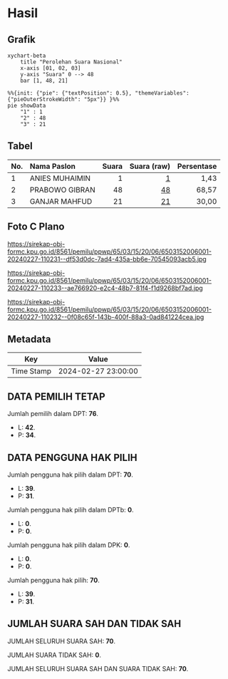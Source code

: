 # Hasil

## Grafik

```mermaid
xychart-beta
    title "Perolehan Suara Nasional"
    x-axis [01, 02, 03]
    y-axis "Suara" 0 --> 48
    bar [1, 48, 21]
```

```mermaid
%%{init: {"pie": {"textPosition": 0.5}, "themeVariables": {"pieOuterStrokeWidth": "5px"}} }%%
pie showData
    "1" : 1
    "2" : 48
    "3" : 21
```

## Tabel

| No. | Nama Paslon    | Suara | Suara (raw) | Persentase |
|:--- |:-------------- | -----:| -----------:| ----------:|
| 1   | ANIES MUHAIMIN | 1     | [1][p-1]    | 1,43       |
| 2   | PRABOWO GIBRAN | 48    | [48][p-2]   | 68,57      |
| 3   | GANJAR MAHFUD  | 21    | [21][p-3]   | 30,00      |


[p-1]: https://github.com/gigit-pemilu/pemilu-2024/blob/main/pilpres/hitung-suara/sub/65-kalimantan-utara/sub/03-nunukan/sub/15-lumbis-ogong/sub/2006-batung/sub/001-tps/sub/paslon-1.txt
[p-2]: https://github.com/gigit-pemilu/pemilu-2024/blob/main/pilpres/hitung-suara/sub/65-kalimantan-utara/sub/03-nunukan/sub/15-lumbis-ogong/sub/2006-batung/sub/001-tps/sub/paslon-2.txt
[p-3]: https://github.com/gigit-pemilu/pemilu-2024/blob/main/pilpres/hitung-suara/sub/65-kalimantan-utara/sub/03-nunukan/sub/15-lumbis-ogong/sub/2006-batung/sub/001-tps/sub/paslon-3.txt

## Foto C Plano

https://sirekap-obj-formc.kpu.go.id/8561/pemilu/ppwp/65/03/15/20/06/6503152006001-20240227-110231--df53d0dc-7ad4-435a-bb6e-70545093acb5.jpg

https://sirekap-obj-formc.kpu.go.id/8561/pemilu/ppwp/65/03/15/20/06/6503152006001-20240227-110233--ae766920-e2c4-48b7-81f4-f1d9268bf7ad.jpg

https://sirekap-obj-formc.kpu.go.id/8561/pemilu/ppwp/65/03/15/20/06/6503152006001-20240227-110232--0f08c65f-143b-400f-88a3-0ad841224cea.jpg


## Metadata

| Key        | Value               |
| ---------- | ------------------- |
| Time Stamp | 2024-02-27 23:00:00 |


## DATA PEMILIH TETAP

Jumlah pemilih dalam DPT: **76**.
 * L: **42**.
 * P: **34**.

## DATA PENGGUNA HAK PILIH

Jumlah pengguna hak pilih dalam DPT: **70**.
 * L: **39**.
 * P: **31**.

Jumlah pengguna hak pilih dalam DPTb: **0**.
 * L: **0**.
 * P: **0**.

Jumlah pengguna hak pilih dalam DPK: **0**.
 * L: **0**.
 * P: **0**.

Jumlah pengguna hak pilih: **70**.
 * L: **39**.
 * P: **31**.

## JUMLAH SUARA SAH DAN TIDAK SAH

JUMLAH SELURUH SUARA SAH: **70**.

JUMLAH SUARA TIDAK SAH: **0**.

JUMLAH SELURUH SUARA SAH DAN SUARA TIDAK SAH: **70**.


